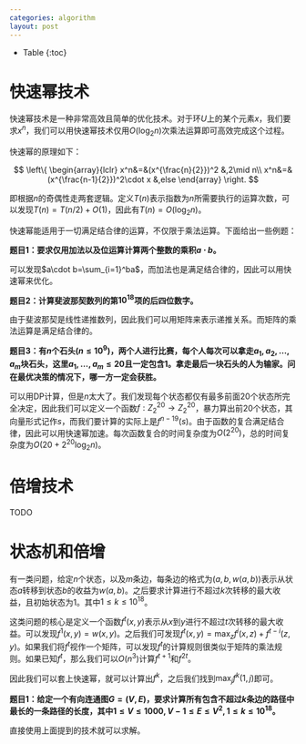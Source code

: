 ```yaml
---
categories: algorithm
layout: post
---
```


- Table
{:toc}

# 快速幂技术

快速幂技术是一种非常高效且简单的优化技术。对于环$U$上的某个元素$x$，我们要求$x^n$，我们可以用快速幂技术仅用$O(\log_2n)$次乘法运算即可高效完成这个过程。

快速幂的原理如下：

$$
\left\{
\begin{array}{lclr}
x^n&=&(x^{\frac{n}{2}})^2 &,2\mid n\\
x^n&=&(x^{\frac{n-1}{2}})^2\cdot x &,else
\end{array}
\right.
$$

即根据$n$的奇偶性走两套逻辑。定义$T(n)$表示指数为$n$所需要执行的运算次数，可以发现$T(n)=T(n/2)+O(1)$，因此有$T(n)=O(\log_2n)$。

快速幂能适用于一切满足结合律的运算，不仅限于乘法运算。下面给出一些例题：

**题目1：要求仅用加法以及位运算计算两个整数的乘积$a\cdot b$。**

可以发现$a\cdot b=\sum_{i=1}^ba$，而加法也是满足结合律的，因此可以用快速幂来优化。

**题目2：计算斐波那契数列的第$10^{18}$项的后四位数字。**

由于斐波那契是线性递推数列，因此我们可以用矩阵来表示递推关系。而矩阵的乘法运算是满足结合律的。

**题目3：有$n$个石头($n\leq 10^9$)，两个人进行比赛，每个人每次可以拿走$a_1,a_2,\ldots,a_m$块石头，这里$a_1,\ldots,a_m\leq 20$且一定包含$1$。拿走最后一块石头的人为输家。问在最优决策的情况下，哪一方一定会获胜。**

可以用DP计算，但是$n$太大了。我们发现每个状态都仅有最多前面$20$个状态所完全决定，因此我们可以定义一个函数$f:Z_2^{20}\rightarrow Z_2^{20}$，暴力算出前20个状态，其向量形式记作$s$，而我们要计算的实际上是$f^{n-19}(s)$。由于函数的复合满足结合律，因此可以用快速幂加速。每次函数复合的时间复杂度为$O(2^{20})$，总的时间复杂度为$O(20+2^{20}\log_2n)$。

# 倍增技术

TODO

# 状态机和倍增

有一类问题，给定$n$个状态，以及$m$条边，每条边的格式为$(a,b,w(a,b))$表示从状态$a$转移到状态$b$的收益为$w(a,b)$。之后要求计算进行不超过$k$次转移的最大收益，且初始状态为$1$。其中$1\leq k\leq 10^{18}$。

这类问题的核心是定义一个函数$f^t(x,y)$表示从$x$到$y$进行不超过$t$次转移的最大收益。可以发现$f^1(x,y)=w(x,y)$。之后我们可发现$f^t(x,y)=\max_{z} f^i(x,z)+f^{t-i}(z,y)$。如果我们将$f^t$视作一个矩阵，可以发现$f^t$的计算规则很类似于矩阵的乘法规则。如果已知$f^t$，那么我们可以$O(n^3)$计算$f^{t+1}$和$f^{2t}$。

因此我们可以套上快速幂，就可以计算出$f^{k}$，之后我们找到$\max_j f^{k}(1,j)$即可。

**题目1：给定一个有向连通图$G=(V,E)$，要求计算所有包含不超过$k$条边的路径中最长的一条路径的长度，其中$1\leq V\leq 1000, V-1\leq E\leq V^2,1\leq k\leq 10^{18}$。**

直接使用上面提到的技术就可以求解。

